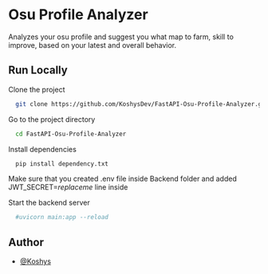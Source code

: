 
# Osu Profile Analyzer

Analyzes your osu profile and suggest you what map to farm, skill to improve, based on your latest and overall behavior.





## Run Locally

Clone the project

```bash
  git clone https://github.com/KoshysDev/FastAPI-Osu-Profile-Analyzer.git
```

Go to the project directory

```bash
  cd FastAPI-Osu-Profile-Analyzer
```

Install dependencies

```bash
  pip install dependency.txt
```

Make sure that you created .env file inside Backend folder and added JWT_SECRET=*replaceme* line inside

Start the backend server

```bash
  #uvicorn main:app --reload
```


## Author

- [@Koshys](https://github.com/KoshysDev)

